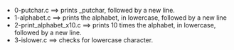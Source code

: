 - 0-putchar.c ==>	prints _putchar, followed by a new line.
- 1-alphabet.c ==>	prints the alphabet, in lowercase, followed by a new line
- 2-print_alphabet_x10.c ==>	 prints 10 times the alphabet, in lowercase, followed by a new line.
- 3-islower.c ==>	checks for lowercase character.
